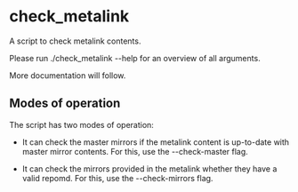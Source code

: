 # check_metalink
A script to check metalink contents.

Please run ./check_metalink --help for an overview of all arguments.

More documentation will follow.


## Modes of operation

The script has two modes of operation:

- It can check the master mirrors if the metalink content is up-to-date with master mirror contents.
For this, use the --check-master flag.

- It can check the mirrors provided in the metalink whether they have a valid repomd.
For this, use the --check-mirrors flag.
